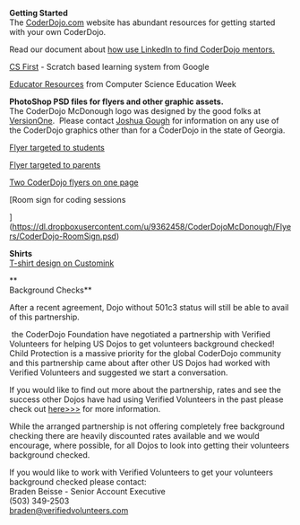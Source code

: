 **Getting Started**  
The [CoderDojo.com](https://coderdojo.com/) website has abundant resources for getting started with your own CoderDojo.

Read our document about [how ](https://github.com/CoderDojoMcDonough/Mentor-Marketing/blob/master/Plan_Use-LinkedIn-to-find-mentors.md)<u>[use LinkedIn to find CoderDojo mentors.  
](https://github.com/CoderDojoMcDonough/Mentor-Marketing/blob/master/Plan_Use-LinkedIn-to-find-mentors.md)</u>

[CS First](http://www.cs-first.com/) - Scratch based learning system from Google  

[Educator Resources](https://csedweek.org/educate/3rdparty) from Computer Science Education Week  


**PhotoShop PSD files for flyers and other graphic assets.**    
The CoderDojo McDonough logo was designed by the good folks at [VersionOne](https://www.versionone.com/).  Please contact [Joshua Gough](mailto:jsgough@gmail.com) for information on any use of the CoderDojo graphics other than for a CoderDojo in the state of Georgia.

[Flyer targeted to students](https://dl.dropboxusercontent.com/u/9362458/CoderDojoMcDonough/Flyers/CoderDojoFlyer-TargetedToKids.psd)

[Flyer targeted to parents](https://dl.dropboxusercontent.com/u/9362458/CoderDojoMcDonough/Flyers/CoderDojoFlyer-TargetedToParents.psd)

[Two CoderDojo flyers on one page](https://dl.dropboxusercontent.com/u/9362458/CoderDojoMcDonough/Flyers/CoderDojoFlyer-Double.psd)

[Room sign for coding sessions  

](https://dl.dropboxusercontent.com/u/9362458/CoderDojoMcDonough/Flyers/CoderDojo-RoomSign.psd)

**Shirts**[  
T-shirt design on Customink](http://www.customink.com/designs/dojotshirt/qxx0-00aa-gg38/twt)

**  
Background Checks**

After a recent agreement, Dojo without 501c3 status will still be able to avail of this partnership. 

 the CoderDojo Foundation have negotiated a partnership with Verified Volunteers for helping US Dojos to get volunteers background checked! Child Protection is a massive priority for the global CoderDojo community and this partnership came about after other US Dojos had worked with Verified Volunteers and suggested we start a conversation. 

If you would like to find out more about the partnership, rates and see the success other Dojos have had using Verified Volunteers in the past please check out [here>>>](http://kata.coderdojo.com/wiki/Background_Checking_US) for more information. 

While the arranged partnership is not offering completely free background checking there are heavily discounted rates available and we would encourage, where possible, for all Dojos to look into getting their volunteers background checked. 

If you would like to work with Verified Volunteers to get your volunteers background checked please contact:  
Braden Beisse - Senior Account Executive  
(503) 349-2503  
[braden@verifiedvolunteers.com](mailto:braden@verifiedvolunteers.com)
